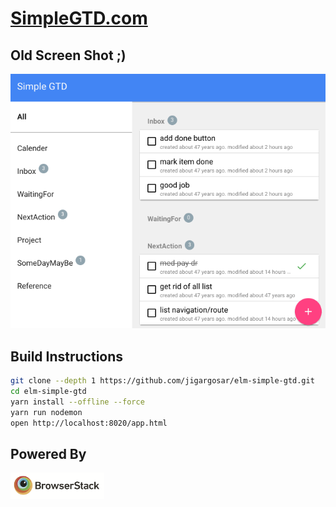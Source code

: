 <!--
[![Build Status](https://travis-ci.org/jigargosar/elm-simple-gtd.svg?branch=master)](https://travis-ci.org/jigargosar/elm-simple-gtd)
-->
# **[SimpleGTD.com](https://simplegtd.com/)**

## Old Screen Shot ;)

![Alt Demo](github-assets/demo.gif)


## Build Instructions

```bash
git clone --depth 1 https://github.com/jigargosar/elm-simple-gtd.git
cd elm-simple-gtd
yarn install --offline --force 
yarn run nodemon
open http://localhost:8020/app.html
```
## Powered By

<img src="github-assets/browser-stack-logo.png" width="150" alt="BrowserStack"/>
